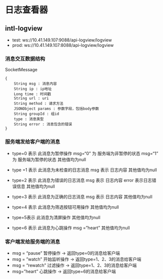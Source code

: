 # 日志查看器
## intl-logview

- test: ws://10.41.149.107:9088/api-logview/logview
- prod: ws://10.41.149.107:8088/api-logview/logview

### 消息交互数据结构
SocketMessage 
```
{
	String msg : 消息内容
	String ip : ip地址
    Long time : 时间戳
    String url : uri
    String method : 请求方法
    JSONObject params : 参数字段，包括body参数
    String groupId : 组id
	type : 消息类型
	String error : 消息包含的错误
}
```



### 服务端发给客户端的消息
- type=0 表示 此消息为暂停操作
	msg=“0” 为 服务端为非暂停的状态
	msg=“1” 为 服务端为暂停的状态
	其他值均为null

- type =1 表示 此消息为未检查的日志消息
	msg 表示 日志内容
	其他值均为null

- type=2 表示 此消息为错误的日志消息
	msg 表示 日志内容
	error 表示日志错误信息
其他值均为null

- type=3 表示 此消息为正确的日志消息
	msg 表示 日志内容
其他值均为null

- type=4 表示 此消息为筛选按钮可用操作
其他值均为null

- type=5表示 此消息为清屏操作
其他值均为null

- type=6 表示 此消息为心跳操作
	msg =”heart”
其他值均为null


### 客户端发给服务端的消息
- msg = “pause”  暂停操作 -> 返回type=0的消息给客户端
- msg = ”watch”  开始监听操作 -> 返回type=1、2、3的消息给客户端
- msg = “rewatch”  过滤操作 -> 返回type=1、2、3的消息给客户端
- msg=”heart” 心跳操作 -> 返回type=6的消息给客户端
